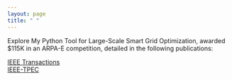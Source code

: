 ```yaml
---
layout: page
title: " "
---
```


Explore My Python Tool for Large-Scale Smart Grid Optimization, awarded $115K in an ARPA-E competition, detailed in the following publications:



<a href="{{ site.url }}/assets/IEEE_TIA.pdf" target="_blank">IEEE Transactions</a> <br>
<a href="https://raw.githubusercontent.com/hssharadga/hssharadga.github.io/main/assets/IEEE_TPEC.pdf" target="_blank">IEEE-TPEC</a>

<!-- [IEEE Transactions](https://raw.githubusercontent.com/hssharadga/hssharadga.github.io/main/assets/IEEE_TIA.pdf) -->
<!-- [IEEE-TPEC](https://raw.githubusercontent.com/hssharadga/hssharadga.github.io/main/assets/IEEE_TPEC.pdf) --> 
